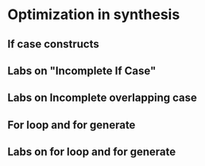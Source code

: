 # Optimization in synthesis
## If case constructs
## Labs on "Incomplete If Case"
## Labs on Incomplete overlapping case
## For loop and for generate
## Labs on for loop and for generate
